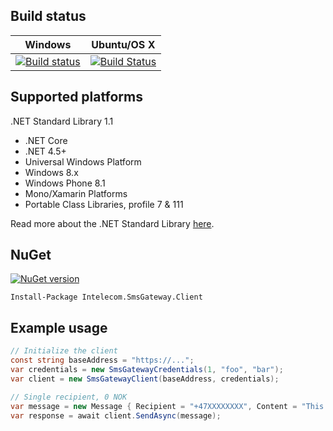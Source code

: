 ## Build status ##

Windows|Ubuntu/OS X
---|---
[![Build status](https://ci.appveyor.com/api/projects/status/tpuar7olx447gjqu/branch/net-standard-lib?svg=true)](https://ci.appveyor.com/project/trydis/smsgw-client-dotnet/branch/net-standard-lib)|[![Build Status](https://travis-ci.org/Intelecom/smsgw-client-dotnet.svg?branch=net-standard-lib)](https://travis-ci.org/Intelecom/smsgw-client-dotnet)

## Supported platforms ##

.NET Standard Library 1.1

- .NET Core
- .NET 4.5+
- Universal Windows Platform
- Windows 8.x
- Windows Phone 8.1
- Mono/Xamarin Platforms
- Portable Class Libraries, profile 7 & 111

Read more about the .NET Standard Library [here](https://docs.microsoft.com/en-us/dotnet/articles/standard/library). 

## NuGet ##

[![NuGet version](https://badge.fury.io/nu/intelecom.smsgateway.client.svg)](https://www.nuget.org/packages/intelecom.smsgateway.client)

```
Install-Package Intelecom.SmsGateway.Client
```

## Example usage ##

```csharp
// Initialize the client
const string baseAddress = "https://...";
var credentials = new SmsGatewayCredentials(1, "foo", "bar");
var client = new SmsGatewayClient(baseAddress, credentials);

// Single recipient, 0 NOK
var message = new Message { Recipient = "+47XXXXXXXX", Content = "This is a test" };
var response = await client.SendAsync(message);
```
